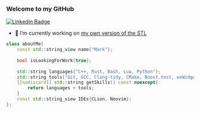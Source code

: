 ### Welcome to my GitHub

[![Linkedin Badge](https://img.shields.io/badge/-Shivix-blue?style=flat-square&logo=Linkedin&logoColor=white&link=https://www.linkedin.com/in/mark-oborne-534301196/)](https://www.linkedin.com/in/mark-oborne-534301196/)

- 🔭 I’m currently working on [my own version of the STL](https://github.com/Shivix/Shivix-Standard-Library)

```cpp
class aboutMe{
    const std::string_view name{"Mark"};
    
    bool isLookingForWork{true};
    
    std::string languages{"C++, Rust, Bash, Lua, Python"};
    std::string tools{"Git, GCC, Clang-tidy, CMake, Boost.test, wxWidgets, OpenCV, Vulkan, SFML, ASIO, Berkeley sockets"};
    [[nodiscard]] std::string getSkills() const noexcept{
        return languages + tools;
    }
    const std::string_view IDEs{CLion, Neovim};
};
```
